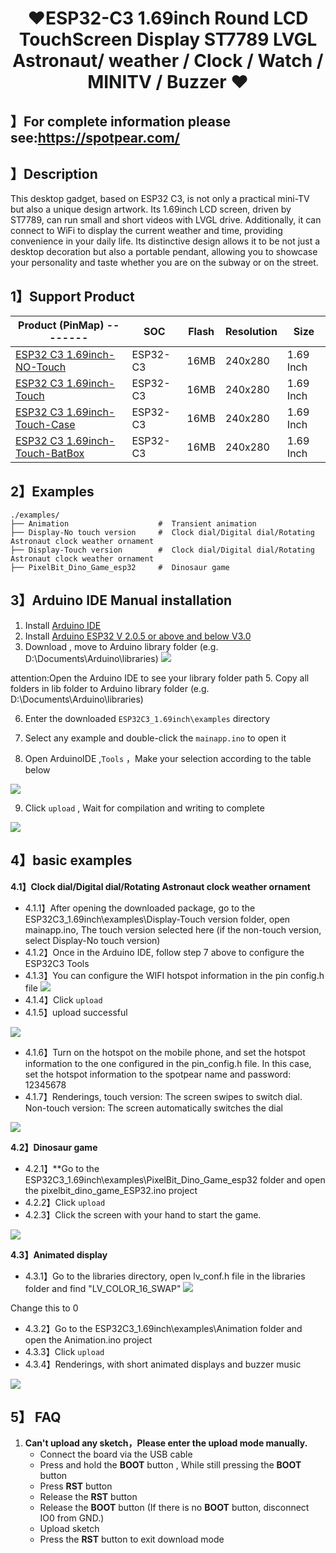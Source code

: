<h1 align = "center"> ❤ESP32-C3 1.69inch Round LCD  TouchScreen Display ST7789 LVGL Astronaut/ weather / Clock / Watch / MINITV / Buzzer
 ❤</h1>

## 】For complete information please see:https://spotpear.com/

## 】Description

This desktop gadget, based on ESP32 C3, is not only a practical mini-TV but also a unique design artwork.
Its 1.69inch LCD screen, driven by ST7789, can run small and short videos with LVGL drive.
Additionally, it can connect to WiFi to display the current weather and time, providing convenience in your daily life.
Its distinctive design allows it to be not just a desktop decoration but also a portable pendant,
allowing you to showcase your personality and taste whether you are on the subway or on the street.

## 1️】Support Product

| Product (PinMap)        --------   |    SOC     | Flash |  Resolution | Size      |
| --------------------------------   | ---------- | ----- | ----------- | --------- |
| [ESP32 C3 1.69inch-NO-Touch][1]    |  ESP32-C3  | 16MB  |   240x280   | 1.69 Inch |
| [ESP32 C3 1.69inch-Touch][2]       |  ESP32-C3  | 16MB  |   240x280   | 1.69 Inch |
| [ESP32 C3 1.69inch-Touch-Case][3]  |  ESP32-C3  | 16MB  |   240x280   | 1.69 Inch |
| [ESP32 C3 1.69inch-Touch-BatBox][4]|  ESP32-C3  | 16MB  |   240x280   | 1.69 Inch |

[1]:https://spotpear.com/shop/ESP32-C3-Ornament-Trinket-LVGL-Astronaut-Clock-Watch-MINI-TV-1.69inch-Round-LCD-TouchScreen-ST7789-240x280/ESP32-C3-1.69inch-LCD-No-Touch.html
[2]:https://spotpear.com/shop/ESP32-C3-Ornament-Trinket-LVGL-Astronaut-Clock-Watch-MINI-TV-1.69inch-Round-LCD-TouchScreen-ST7789-240x280/ESP32-C3-1.69inch-LCD-Touch.html
[3]:https://spotpear.com/shop/ESP32-C3-Ornament-Trinket-LVGL-Astronaut-Clock-Watch-MINI-TV-1.69inch-Round-LCD-TouchScreen-ST7789-240x280-Case.html
[4]:https://spotpear.com/shop/ESP32-C3-Ornament-Trinket-LVGL-Astronaut-Clock-Watch-MINI-TV-1.69inch-Round-LCD-TouchScreen-ST7789-240x280-Case-BatBOX/ESP32-C3-1.69inch-LCD-Touch-Case-BatBOX-No-Battery.html

## 2️】Examples

```
./examples/
├── Animation                    #  Transient animation
├── Display-No touch version     #  Clock dial/Digital dial/Rotating Astronaut clock weather ornament
├── Display-Touch version        #  Clock dial/Digital dial/Rotating Astronaut clock weather ornament
├── PixelBit_Dino_Game_esp32     #  Dinosaur game
```
## 3】Arduino IDE Manual installation
1. Install [Arduino IDE](https://www.arduino.cc/en/software)
2. Install [Arduino ESP32 V 2.0.5 or above and below V3.0](https://docs.espressif.com/projects/arduino-esp32/en/latest/)
3. Download  , move to Arduino library folder (e.g. D:\Documents\Arduino\libraries)
![](image/library.png)

attention:Open the Arduino IDE to see your library folder path
5. Copy all folders in lib folder to Arduino library folder (e.g. D:\Documents\Arduino\libraries)

6. Enter the downloaded `ESP32C3_1.69inch\examples` directory

7. Select any example and double-click the `mainapp.ino` to open it

8. Open ArduinoIDE ,`Tools` ，Make your selection according to the table below

![](image/Arduino.png)

9. Click `upload` , Wait for compilation and writing to complete

![](image/burn.png)
## 4】basic examples
**4.1】Clock dial/Digital dial/Rotating Astronaut clock weather ornament**
* 4.1.1】After opening the downloaded package, go to the ESP32C3_1.69inch\examples\Display-Touch version folder, open mainapp.ino, The touch version selected here (if the non-touch version, select Display-No touch version)
* 4.1.2】Once in the Arduino IDE, follow step 7 above to configure the ESP32C3 Tools
* 4.1.3】You can configure the WIFI hotspot information in the pin config.h file
![](image/WIFI.png)
* 4.1.4】Click `upload`
* 4.1.5】upload successful

![](image/Burning.png)

* 4.1.6】Turn on the hotspot on the mobile phone, and set the hotspot information to the one configured in the pin_config.h file. In this case, set the hotspot information to the spotpear name and password: 12345678
* 4.1.7】Renderings, touch version: The screen swipes to switch dial. Non-touch version: The screen automatically switches the dial

![](image/Clock.png)

**4.2】Dinosaur game**
* 4.2.1】**Go to the ESP32C3_1.69inch\examples\PixelBit_Dino_Game_esp32 folder and open the pixelbit_dino_game_ESP32.ino project
* 4.2.2】Click `upload`
* 4.2.3】Click the screen with your hand to start the game.

![](image/Dinosaur.png)

**4.3】Animated display**
* 4.3.1】Go to the libraries directory, open lv_conf.h file in the libraries folder and find "LV_COLOR_16_SWAP"
![](image/lvgl.png)

Change this to 0
* 4.3.2】Go to the ESP32C3_1.69inch\examples\Animation folder and open the Animation.ino project
* 4.3.3】Click `upload`
* 4.3.4】Renderings, with short animated displays and buzzer music

![](image/animation.png)

## 5】 FAQ
1. **Can't upload any sketch，Please enter the upload mode manually.**
   * Connect the board via the USB cable
   * Press and hold the **BOOT** button , While still pressing the **BOOT** button
   * Press **RST** button
   * Release the **RST** button
   * Release the **BOOT** button (If there is no **BOOT** button, disconnect IO0 from GND.)
   * Upload sketch
   * Press the **RST** button to exit download mode
